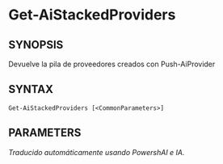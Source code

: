 ﻿---
external help file: powershai-help.xml
schema: 2.0.0
powershai: true
---

# Get-AiStackedProviders

## SYNOPSIS <!--!= @#Synop !-->
Devuelve la pila de proveedores creados con Push-AiProvider

## SYNTAX <!--!= @#Syntax !-->

```
Get-AiStackedProviders [<CommonParameters>]
```

## PARAMETERS <!--!= @#Params !-->


<!--PowershaiAiDocBlockStart-->
_Traducido automáticamente usando PowershAI e IA._
<!--PowershaiAiDocBlockEnd-->
